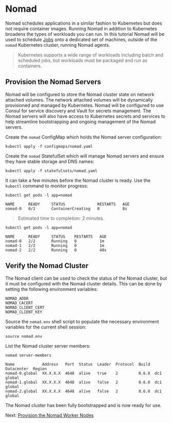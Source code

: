 # Nomad

Nomad schedules applications in a similar fashion to Kubernetes but does not require container images. Running Nomad in addition to Kubernetes broadens the types of workloads you can run. In this tutorial Nomad will be used to schedule [Jobs](https://www.nomadproject.io/docs/job-specification/index.html) onto a dedicated set of machines, outside of the `nomad` Kubernetes cluster, running Nomad agents.

> Kubernetes supports a wide range of workloads including batch and scheduled jobs, but workloads must be packaged and run as containers.

## Provision the Nomad Servers

Nomad will be configured to store the Nomad cluster state on network attached volumes. The network attached volumes will be dynamically provisioned and managed by Kubernetes. Nomad will be configured to use Consul for service discovery and Vault for secrets management. The Nomad servers will also have access to Kubernetes secrets and services to help streamline bootstrapping and ongoing management of the Nomad servers.

Create the `nomad` ConfigMap which holds the Nomad server configuration:

```
kubectl apply -f configmaps/nomad.yaml
```

Create the `nomad` StatefulSet which will manage Nomad servers and ensure they have stable storage and DNS names:

```
kubectl apply -f statefulsets/nomad.yaml
```

It can take a few minutes before the Nomad cluster is ready. Use the `kubectl` command to monitor progress:

```
kubectl get pods -l app=nomad
```
```
NAME      READY     STATUS              RESTARTS   AGE
nomad-0   0/2       ContainerCreating   0          8s
```

> Estimated time to completion: 2 minutes.

```
kubectl get pods -l app=nomad
```
```
NAME      READY     STATUS    RESTARTS   AGE
nomad-0   2/2       Running   0          1m
nomad-1   2/2       Running   0          1m
nomad-2   2/2       Running   0          40s
```

## Verify the Nomad Cluster

The Nomad client can be used to check the status of the Nomad cluster, but it must be configured with the Nomad cluster details. This can be done by setting the following environment variables:

```
NOMAD_ADDR
NOMAD_CACERT
NOMAD_CLIENT_CERT
NOMAD_CLIENT_KEY
```

Source the `nomad.env` shell script to populate the necessary environment variables for the current shell session:

```
source nomad.env
```

List the Nomad cluster server members:

```
nomad server-members
```

```
Name            Address   Port  Status  Leader  Protocol  Build  Datacenter  Region
nomad-0.global  XX.X.X.X  4648  alive   true    2         0.6.0  dc1         global
nomad-1.global  XX.X.X.X  4648  alive   false   2         0.6.0  dc1         global
nomad-2.global  XX.X.X.X  4648  alive   false   2         0.6.0  dc1         global
```

The Nomad cluster has been fully bootstrapped and is now ready for use.

Next: [Provision the Nomad Worker Nodes](08-nomad-worker-nodes.md)
